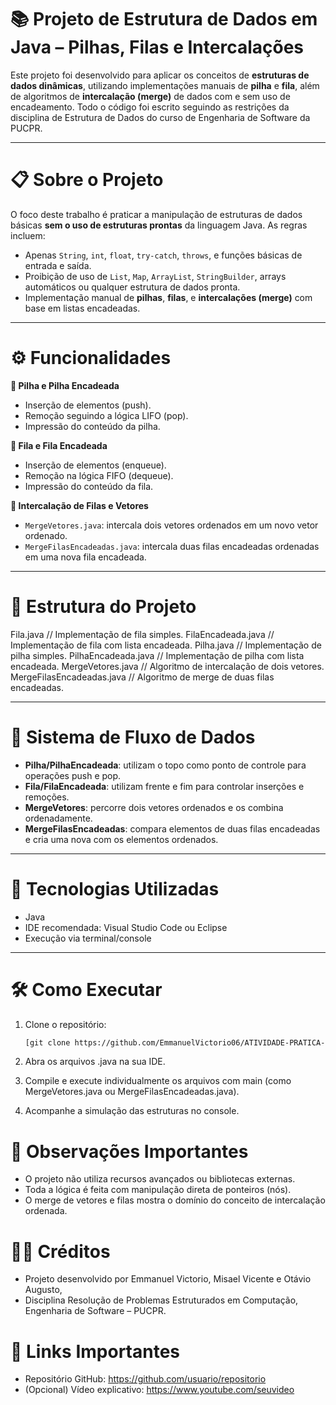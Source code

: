 # 📚 Projeto de Estrutura de Dados em Java – Pilhas, Filas e Intercalações

Este projeto foi desenvolvido para aplicar os conceitos de **estruturas de dados dinâmicas**, utilizando implementações manuais de **pilha** e **fila**, além de algoritmos de **intercalação (merge)** de dados com e sem uso de encadeamento. Todo o código foi escrito seguindo as restrições da disciplina de Estrutura de Dados do curso de Engenharia de Software da PUCPR.

---

# 📋 Sobre o Projeto

O foco deste trabalho é praticar a manipulação de estruturas de dados básicas **sem o uso de estruturas prontas** da linguagem Java. As regras incluem:

- Apenas `String`, `int`, `float`, `try-catch`, `throws`, e funções básicas de entrada e saída.
- Proibição de uso de `List`, `Map`, `ArrayList`, `StringBuilder`, arrays automáticos ou qualquer estrutura de dados pronta.
- Implementação manual de **pilhas**, **filas**, e **intercalações (merge)** com base em listas encadeadas.

---

# ⚙️ Funcionalidades

**📌 Pilha e Pilha Encadeada**
- Inserção de elementos (push).
- Remoção seguindo a lógica LIFO (pop).
- Impressão do conteúdo da pilha.

**📌 Fila e Fila Encadeada**
- Inserção de elementos (enqueue).
- Remoção na lógica FIFO (dequeue).
- Impressão do conteúdo da fila.

**🔀 Intercalação de Filas e Vetores**
- `MergeVetores.java`: intercala dois vetores ordenados em um novo vetor ordenado.
- `MergeFilasEncadeadas.java`: intercala duas filas encadeadas ordenadas em uma nova fila encadeada.

---

# 🧱 Estrutura do Projeto


Fila.java // Implementação de fila simples.
FilaEncadeada.java // Implementação de fila com lista encadeada.
Pilha.java // Implementação de pilha simples.
PilhaEncadeada.java // Implementação de pilha com lista encadeada.
MergeVetores.java // Algoritmo de intercalação de dois vetores.
MergeFilasEncadeadas.java // Algoritmo de merge de duas filas encadeadas.

---

# 🔗 Sistema de Fluxo de Dados

- **Pilha/PilhaEncadeada**: utilizam o topo como ponto de controle para operações push e pop.
- **Fila/FilaEncadeada**: utilizam frente e fim para controlar inserções e remoções.
- **MergeVetores**: percorre dois vetores ordenados e os combina ordenadamente.
- **MergeFilasEncadeadas**: compara elementos de duas filas encadeadas e cria uma nova com os elementos ordenados.

---

# 🚀 Tecnologias Utilizadas

- Java
- IDE recomendada: Visual Studio Code ou Eclipse
- Execução via terminal/console

---

# 🛠️ Como Executar

1. Clone o repositório:
   ```bash
   [git clone https://github.com/EmmanuelVictorio06/ATIVIDADE-PRATICA-SUPERVISIONADA.git
2. Abra os arquivos .java na sua IDE.

3. Compile e execute individualmente os arquivos com main (como MergeVetores.java ou MergeFilasEncadeadas.java).

4. Acompanhe a simulação das estruturas no console.

# 📌 Observações Importantes
- O projeto não utiliza recursos avançados ou bibliotecas externas.
- Toda a lógica é feita com manipulação direta de ponteiros (nós).
- O merge de vetores e filas mostra o domínio do conceito de intercalação ordenada.

# 👨‍💼 Créditos
- Projeto desenvolvido por Emmanuel Victorio, Misael Vicente e Otávio Augusto,
- Disciplina Resolução de Problemas Estruturados em Computação, Engenharia de Software – PUCPR.

# 📌 Links Importantes
- Repositório GitHub: https://github.com/usuario/repositorio
- (Opcional) Vídeo explicativo: https://www.youtube.com/seuvideo
  
